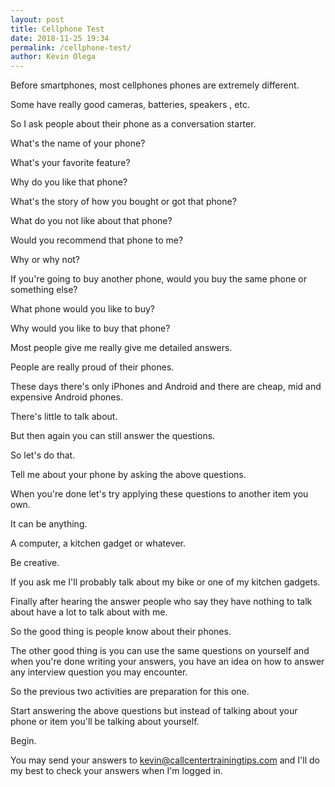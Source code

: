 ```yaml
--- 
layout: post 
title: Cellphone Test
date: 2018-11-25 19:34
permalink: /cellphone-test/ 
author: Kevin Olega 
--- 
```

Before smartphones, most cellphones phones are extremely different. 

Some have really good cameras, batteries, speakers , etc. 

So I ask people about their phone as a conversation starter. 

What's the name of your phone? 

What's your favorite feature?

Why do you like that phone? 

What's the story of how you bought or got that phone? 

What do you not like about that phone? 

Would you recommend that phone to me? 

Why or why not?

If you're going to buy another phone, would you buy the same phone or something else?

What phone would you like to buy? 

Why would you like to buy that phone? 

Most people give me really give me detailed answers. 

People are really proud of their phones. 

These days there's only iPhones and Android and there are cheap, mid and expensive Android phones. 

There's little to talk about. 

But then again you can still answer the questions. 

So let's do that. 

Tell me about your phone by asking the above questions. 

When you're done let's try applying these questions to another item you own. 

It can be anything. 

A computer, a kitchen gadget or whatever. 

Be creative. 

If you ask me I'll probably talk about my bike or one of my kitchen gadgets. 

Finally after hearing the answer people who say they have nothing to talk about have a lot to talk about with me. 

So the good thing is people know about their phones. 

The other good thing is you can use the same questions on yourself and when you're done writing your answers, you have an idea on how to answer any interview question you may encounter. 

So the previous two activities are preparation for this one. 

Start answering the above questions but instead of talking about your phone or item you'll be talking about yourself. 

Begin. 

You may send your answers to kevin@callcentertrainingtips.com and I'll do my best to check your answers when I'm logged in.